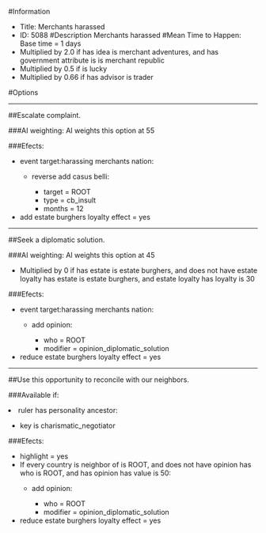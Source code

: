 #Information
 - Title: Merchants harassed
 - ID: 5088
#Description
Merchants harassed
#Mean Time to Happen:
Base time = 1 days
 - Multiplied by 2.0 if has idea is merchant adventures, and  has government attribute is is merchant republic
 - Multiplied by 0.5 if is lucky
 - Multiplied by 0.66 if has advisor is trader

#Options

___
##Escalate complaint.

###AI weighting:
AI weights this option at 55


###Efects:<ul><li>event target:harassing merchants nation:</li><ul><li>reverse add casus belli:</li><ul><li>target = ROOT</li><li>type = cb_insult</li><li>months = 12</li></ul></ul><li>add estate burghers loyalty effect = yes</li></ul>

___
##Seek a diplomatic solution.

###AI weighting:
AI weights this option at 45
 - Multiplied by 0 if has estate is estate burghers, and does not have estate loyalty has estate is estate burghers, and estate loyalty has loyalty is 30


###Efects:<ul><li>event target:harassing merchants nation:</li><ul><li>add opinion:</li><ul><li>who = ROOT</li><li>modifier = opinion_diplomatic_solution</li></ul></ul><li>reduce estate burghers loyalty effect = yes</li></ul>

___
##Use this opportunity to reconcile with our neighbors.

###Available if:
<li>ruler has personality ancestor:</li><ul><li>key is charismatic_negotiator</li></ul>

###Efects:<ul><li>highlight = yes</li><li>If every country is neighbor of is ROOT, and does not have opinion has who is ROOT, and has opinion has value is 50:</li><ul><li>add opinion:</li><ul><li>who = ROOT</li><li>modifier = opinion_diplomatic_solution</li></ul></ul><li>reduce estate burghers loyalty effect = yes</li></ul>
